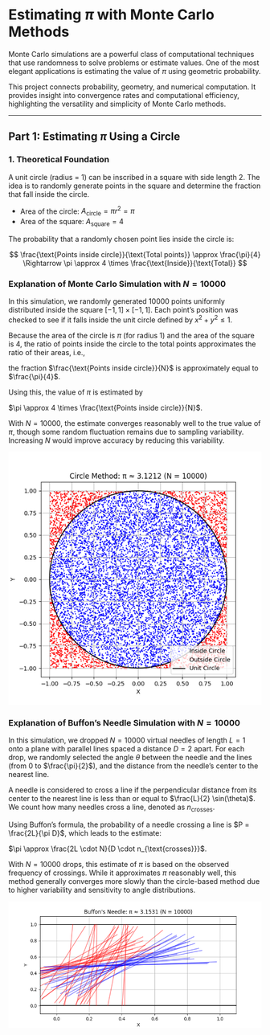 # Estimating $\pi$ with Monte Carlo Methods

Monte Carlo simulations are a powerful class of computational techniques that use randomness to solve problems or estimate values. One of the most elegant applications is estimating the value of $\pi$ using geometric probability.

This project connects probability, geometry, and numerical computation. It provides insight into convergence rates and computational efficiency, highlighting the versatility and simplicity of Monte Carlo methods.

---

## Part 1: Estimating $\pi$ Using a Circle

### 1. Theoretical Foundation

A unit circle (radius = 1) can be inscribed in a square with side length 2. The idea is to randomly generate points in the square and determine the fraction that fall inside the circle.

- Area of the circle: $A_{\text{circle}} = \pi r^2 = \pi$
- Area of the square: $A_{\text{square}} = 4$

The probability that a randomly chosen point lies inside the circle is:

$$
\frac{\text{Points inside circle}}{\text{Total points}} \approx \frac{\pi}{4} \Rightarrow \pi \approx 4 \times \frac{\text{Inside}}{\text{Total}}
$$

### Explanation of Monte Carlo Simulation with $N = 10000$

In this simulation, we randomly generated 10000 points uniformly distributed inside the square $[-1, 1] \times [-1, 1]$. Each point’s position was checked to see if it falls inside the unit circle defined by $x^2 + y^2 \leq 1$.

Because the area of the circle is $\pi$ (for radius 1) and the area of the square is 4, the ratio of points inside the circle to the total points approximates the ratio of their areas, i.e.,

the fraction $\frac{\text{Points inside circle}}{N}$ is approximately equal to $\frac{\pi}{4}$.

Using this, the value of $\pi$ is estimated by

$\pi \approx 4 \times \frac{\text{Points inside circle}}{N}$.

With $N=10000$, the estimate converges reasonably well to the true value of $\pi$, though some random fluctuation remains due to sampling variability. Increasing $N$ would improve accuracy by reducing this variability.

![alt text](circle_method.png)

### Explanation of Buffon’s Needle Simulation with $N = 10000$

In this simulation, we dropped $N = 10000$ virtual needles of length $L = 1$ onto a plane with parallel lines spaced a distance $D = 2$ apart. For each drop, we randomly selected the angle $\theta$ between the needle and the lines (from $0$ to $\frac{\pi}{2}$), and the distance from the needle’s center to the nearest line.

A needle is considered to cross a line if the perpendicular distance from its center to the nearest line is less than or equal to $\frac{L}{2} \sin(\theta)$. We count how many needles cross a line, denoted as $n_{\text{crosses}}$.

Using Buffon’s formula, the probability of a needle crossing a line is $P = \frac{2L}{\pi D}$, which leads to the estimate:

$\pi \approx \frac{2L \cdot N}{D \cdot n_{\text{crosses}}}$.

With $N = 10000$ drops, this estimate of $\pi$ is based on the observed frequency of crossings. While it approximates $\pi$ reasonably well, this method generally converges more slowly than the circle-based method due to higher variability and sensitivity to angle distributions.

![alt text](buffon_needle.png)